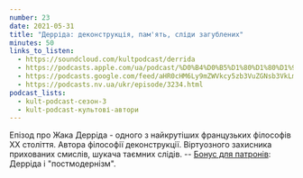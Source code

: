 ```yaml
---
number: 23
date: 2021-05-31
title: "Дерріда: деконструкція, пам'ять, сліди загублених"
minutes: 50
links_to_listen:
  - https://soundcloud.com/kultpodcast/derrida
  - https://podcasts.apple.com/ua/podcast/%D0%B4%D0%B5%D1%80%D1%80%D1%96%D0%B4%D0%B0-%D0%B4%D0%B5%D0%BA%D0%BE%D0%BD%D1%81%D1%82%D1%80%D1%83%D0%BA%D1%86%D1%96%D1%8F-%D0%BF%D0%B0%D0%BC%D1%8F%D1%82%D1%8C-%D1%81%D0%BB%D1%96%D0%B4%D0%B8-%D0%B7%D0%B0%D0%B3%D1%83%D0%B1%D0%BB%D0%B5%D0%BD%D0%B8%D1%85/id1581339249?i=1000532083346
  - https://podcasts.google.com/feed/aHR0cHM6Ly9mZWVkcy5zb3VuZGNsb3VkLmNvbS91c2Vycy9zb3VuZGNsb3VkOnVzZXJzOjg5MjM3MjAyNy9zb3VuZHMucnNz/episode/dGFnOnNvdW5kY2xvdWQsMjAxMDp0cmFja3MvMTA1OTAxMjU1Mw
  - https://podcasts.nv.ua/ukr/episode/3234.html
podcast_lists:
  - kult-podcast-сезон-3
  - kult-podcast-культові-автори
---
```


Епізод про Жака Дерріда - одного з найкрутіших французьких філософів ХХ
століття. Автора філософії деконструкції.  Віртуозного захисника прихованих
смислів, шукача таємних слідів. -- [Бонус для патронів][1]: Дерріда і
"постмодернізм".

[1]: https://patreon.com/kultpodcast
